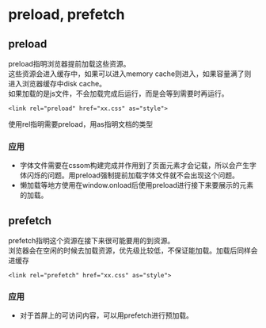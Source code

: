 # preload, prefetch

## preload

preload指明浏览器提前加载这些资源。  
这些资源会进入缓存中，如果可以进入memory cache则进入，如果容量满了则进入浏览器缓存中disk cache。  
如果加载的是js文件，不会加载完成后运行，而是会等到需要时再运行。

```
<link rel="preload" href="xx.css" as="style">
```

使用rel指明需要preload，用as指明文档的类型

### 应用

- 字体文件需要在cssom构建完成并作用到了页面元素才会记载，所以会产生字体闪烁的问题。用preload强制提前加载字体文件就不会出现这个问题。
- 懒加载等地方使用在window.onload后使用preload进行接下来要展示的元素的加载。

## prefetch

prefetch指明这个资源在接下来很可能要用的到资源。  
浏览器会在空闲的时候去加载资源，优先级比较低，不保证能加载。加载后同样会进缓存

```
<link rel="prefetch" href="xx.css" as="style">
```

### 应用

- 对于首屏上的可访问内容，可以用prefetch进行预加载。